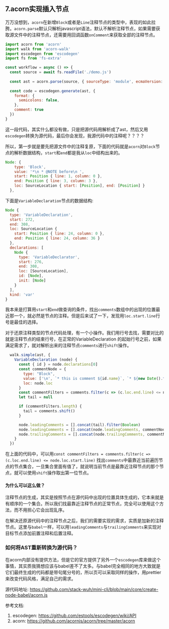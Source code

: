 ## 7.acorn实现插入节点

万万没想到，`acorn`在新增`Block`或者是`Line`注释节点的类型中，表现的如此拉胯。`acorn.parse`默认只解析javascript语法，默认不解析注释节点，如果需要获取源文件中的注释节点，还需要用回调函数`onComment`来获取全部的注释节点。

```javascript
import acorn from 'acorn'
import walk from 'acorn-walk'
import escodegen from 'escodegen'
import fs from 'fs-extra'

const workflow = async () => {
  const source = await fs.readFile('./demo.js')
  
  const ast = acorn.parse(source, { sourceType: 'module', ecmaVersion: 2021 })
  
  const code = escodegen.generate(ast, { 
    format: {
      semicolons: false,
    },
    comment: true
  })
}
```

这一段代码，其实什么都没有做，只是把源代码用解析成了ast，然后又用`escodegen`转换为源代码，最后你会发现，我源代码中的注释呢？？？？

所以，第一步就是要先把源文件中的注释复原，下面的代码就是`acorn`对`Block`节点的解析数据结构，`start`和`end`都是我从`loc`中结构出来的。

```javascript
Node: {
    type: 'Block',
    value: '*\n * @NOTE before\n ',
    start: Position { line: 1, column: 0 },
    end: Position { line: 3, column: 3 },
    loc: SourceLocation { start: [Position], end: [Position] }
  },
```

下面是`VariableDeclaration`节点的数据结构:

```javascript
Node {
  type: 'VariableDeclaration',
  start: 272,
  end: 308,
  loc: SourceLocation {
    start: Position { line: 24, column: 0 },
    end: Position { line: 24, column: 36 }
  },
  declarations: [
    Node {
      type: 'VariableDeclarator',
      start: 276,
      end: 308,
      loc: [SourceLocation],
      id: [Node],
      init: [Node]
    }
  ],
  kind: 'var'
}
```



我本来是打算用`start`和`end`做查询的条件，找出`comments`数组中的出现的位置最近那一个，就必然是节点的注释。但是后来试了一下，发现用`loc.start.line`行号是最佳的选择。

对于还原注释类型的节点代码处理，有一个小操作。我们用行号去找，需要对比的就是注释节点的结束行号，在正常的VariableDeclaration 的起始行号之前，如果满足需求了，就对解析出来的注释节点`comments`进行`shift`操作。

```javascript
  walk.simple(ast, {
    VariableDeclaration (node) {
      const { id } = node.declarations[0]
      const commentNode = {
        type: "Block",
        value: ['\n', `* this is comment ${id.name}`, `* ${new Date().toLocaleDateString()} \n`].join('\n'),
        loc: node.loc
      }
      const commentFilters = comments.filter(c => (c.loc.end.line) <= node.loc.start.line)
      let tail = null

      if (commentFilters.length) {
        tail = comments.shift()
      }

      node.leadingComments = [].concat(tail).filter(Boolean)
      node.leadingComments = [].concat(node.leadingComments, commentNode).filter(Boolean)
      node.trailingComments = [].concat(node.trailingComments, commentNode).filter(Boolean)
    }
  })
```

在上面的代码中，可以用`const commentFilters = comments.filter(c => (c.loc.end.line) <= node.loc.start.line)` 找出`comments`中最靠近当前遍历节点的节点集合，一旦集合里面有值了，就说明当前节点是最靠近注释节点的那个节点，就可以使用`shift`操作取出第一位节点。

#### 为什么可以这么做？

注释节点的生成，其实是按照节点在源代码中出现的位置具体生成的，它本来就是有顺序的一个集合。所以我们找最靠近注释节点的正常节点，完全可以使用这个方法，而不用担心它会出现乱序。

在解决还原源代码中的注释节点之后，我们的需要实现的需求，实质是加新的注释节点。这里与`babel`一样，可以用`leadingComments`与`trailingComments`来实现对目标节点添加前置注释和后置注释。

### 如何将AST重新转换为源代码？

在acorn内部没有提供方法，但是它的官方提供了另外一个`escodegen`库来做这个事情，其实质我猜想应该与babel差不了太多。与babel完全相同的地方大致就是它们最终生成的代码都是带句尾分号的，所以页可以采取同样的操作，用prettier来改变代码风格，满足自己的需求。



源代码地址: https://github.com/stack-wuh/mini-cli/blob/main/core/create-node-babel/acorn.js

参考文档:

1. escodegen: https://github.com/estools/escodegen/wiki/API
2. acorn: https://github.com/acornjs/acorn/tree/master/acorn
